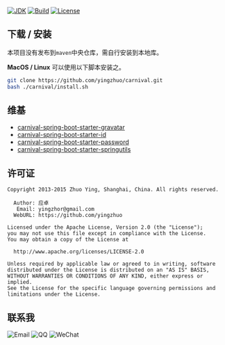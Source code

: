 [![JDK](http://img.shields.io/badge/JDK-v8.0-yellow.svg)](http://www.oracle.com/technetwork/java/javase/downloads/index.html)
[![Build](http://img.shields.io/badge/Build-Maven_2-green.svg)](https://maven.apache.org/)
[![License](http://img.shields.io/badge/License-Apache_2-red.svg)](http://www.apache.org/licenses/LICENSE-2.0)

下载 / 安装
---

本项目没有发布到`maven`中央仓库，需自行安装到本地库。

**MacOS / Linux** 可以使用以下脚本安装之。

```bash
git clone https://github.com/yingzhuo/carnival.git
bash ./carnival/install.sh
```

维基
---

* [carnival-spring-boot-starter-gravatar](https://github.com/yingzhuo/carnival/tree/master/carnival-spring-boot-starter-gravatar)
* [carnival-spring-boot-starter-id](https://github.com/yingzhuo/carnival/tree/master/carnival-spring-boot-starter-id)
* [carnival-spring-boot-starter-password](https://github.com/yingzhuo/carnival/tree/master/carnival-spring-boot-starter-password)
* [carnival-spring-boot-starter-springutils](https://github.com/yingzhuo/carnival/tree/master/carnival-spring-boot-starter-springutils)

许可证
---

```
Copyright 2013-2015 Zhuo Ying, Shanghai, China. All rights reserved.

  Author: 应卓
   Email: yingzhor@gmail.com
  WebURL: https://github.com/yingzhuo

Licensed under the Apache License, Version 2.0 (the "License");
you may not use this file except in compliance with the License.
You may obtain a copy of the License at

  http://www.apache.org/licenses/LICENSE-2.0

Unless required by applicable law or agreed to in writing, software
distributed under the License is distributed on an "AS IS" BASIS,
WITHOUT WARRANTIES OR CONDITIONS OF ANY KIND, either express or implied.
See the License for the specific language governing permissions and
limitations under the License.
```

联系我
----
![Email](http://img.shields.io/badge/Email-yingzhor@gmail.com-blue.svg)
![QQ](http://img.shields.io/badge/QQ-23007067-blue.svg)
![WeChat](http://img.shields.io/badge/WeChat-yingzhor-blue.svg)
